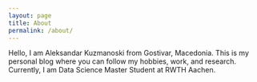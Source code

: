 ```yaml
---
layout: page
title: About
permalink: /about/
---
```


Hello, I am Aleksandar Kuzmanoski from Gostivar, Macedonia. 
This is my personal blog where you can follow my hobbies, work, and research. 
Currently, I am Data Science Master Student at RWTH Aachen.